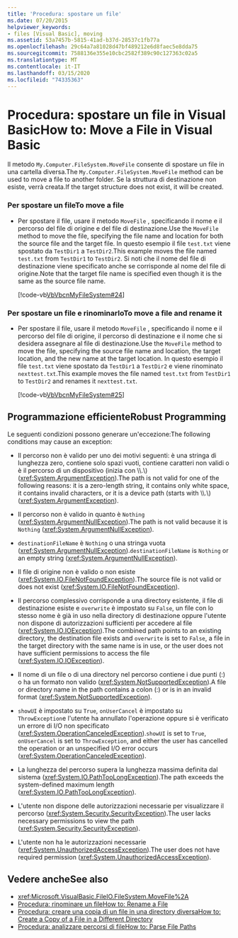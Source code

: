 ```yaml
---
title: 'Procedura: spostare un file'
ms.date: 07/20/2015
helpviewer_keywords:
- files [Visual Basic], moving
ms.assetid: 53a7457b-5815-41ad-b37d-28537c1fb77a
ms.openlocfilehash: 29c64a7a81028d47bf489212e6d8faec5e8dda75
ms.sourcegitcommit: 7588136e355e10cbc2582f389c90c127363c02a5
ms.translationtype: MT
ms.contentlocale: it-IT
ms.lasthandoff: 03/15/2020
ms.locfileid: "74335363"
---
```

# <a name="how-to-move-a-file-in-visual-basic"></a><span data-ttu-id="5aa37-102">Procedura: spostare un file in Visual Basic</span><span class="sxs-lookup"><span data-stu-id="5aa37-102">How to: Move a File in Visual Basic</span></span>

<span data-ttu-id="5aa37-103">Il metodo `My.Computer.FileSystem.MoveFile` consente di spostare un file in una cartella diversa.</span><span class="sxs-lookup"><span data-stu-id="5aa37-103">The `My.Computer.FileSystem.MoveFile` method can be used to move a file to another folder.</span></span> <span data-ttu-id="5aa37-104">Se la struttura di destinazione non esiste, verrà creata.</span><span class="sxs-lookup"><span data-stu-id="5aa37-104">If the target structure does not exist, it will be created.</span></span>  
  
### <a name="to-move-a-file"></a><span data-ttu-id="5aa37-105">Per spostare un file</span><span class="sxs-lookup"><span data-stu-id="5aa37-105">To move a file</span></span>  
  
- <span data-ttu-id="5aa37-106">Per spostare il file, usare il metodo `MoveFile` , specificando il nome e il percorso del file di origine e del file di destinazione.</span><span class="sxs-lookup"><span data-stu-id="5aa37-106">Use the `MoveFile` method to move the file, specifying the file name and location for both the source file and the target file.</span></span> <span data-ttu-id="5aa37-107">In questo esempio il file `test.txt` viene spostato da `TestDir1` a `TestDir2`.</span><span class="sxs-lookup"><span data-stu-id="5aa37-107">This example moves the file named `test.txt` from `TestDir1` to `TestDir2`.</span></span> <span data-ttu-id="5aa37-108">Si noti che il nome del file di destinazione viene specificato anche se corrisponde al nome del file di origine.</span><span class="sxs-lookup"><span data-stu-id="5aa37-108">Note that the target file name is specified even though it is the same as the source file name.</span></span>  
  
     [!code-vb[VbVbcnMyFileSystem#24](~/samples/snippets/visualbasic/VS_Snippets_VBCSharp/VbVbcnMyFileSystem/VB/Class1.vb#24)]  
  
### <a name="to-move-a-file-and-rename-it"></a><span data-ttu-id="5aa37-109">Per spostare un file e rinominarlo</span><span class="sxs-lookup"><span data-stu-id="5aa37-109">To move a file and rename it</span></span>  
  
- <span data-ttu-id="5aa37-110">Per spostare il file, usare il metodo `MoveFile` , specificando il nome e il percorso del file di origine, il percorso di destinazione e il nome che si desidera assegnare al file di destinazione.</span><span class="sxs-lookup"><span data-stu-id="5aa37-110">Use the `MoveFile` method to move the file, specifying the source file name and location, the target location, and the new name at the target location.</span></span> <span data-ttu-id="5aa37-111">In questo esempio il file `test.txt` viene spostato da `TestDir1` a `TestDir2` e viene rinominato `nexttest.txt`.</span><span class="sxs-lookup"><span data-stu-id="5aa37-111">This example moves the file named `test.txt` from `TestDir1` to `TestDir2` and renames it `nexttest.txt`.</span></span>  
  
     [!code-vb[VbVbcnMyFileSystem#25](~/samples/snippets/visualbasic/VS_Snippets_VBCSharp/VbVbcnMyFileSystem/VB/Class1.vb#25)]  
  
## <a name="robust-programming"></a><span data-ttu-id="5aa37-112">Programmazione efficiente</span><span class="sxs-lookup"><span data-stu-id="5aa37-112">Robust Programming</span></span>  

 <span data-ttu-id="5aa37-113">Le seguenti condizioni possono generare un'eccezione:</span><span class="sxs-lookup"><span data-stu-id="5aa37-113">The following conditions may cause an exception:</span></span>  
  
- <span data-ttu-id="5aa37-114">Il percorso non è valido per uno dei motivi seguenti: è una stringa di lunghezza zero, contiene solo spazi vuoti, contiene caratteri non validi o è il percorso di un dispositivo (inizia con \\\\.\\) (<xref:System.ArgumentException>).</span><span class="sxs-lookup"><span data-stu-id="5aa37-114">The path is not valid for one of the following reasons: it is a zero-length string, it contains only white space, it contains invalid characters, or it is a device path (starts with \\\\.\\) (<xref:System.ArgumentException>).</span></span>  
  
- <span data-ttu-id="5aa37-115">Il percorso non è valido in quanto è `Nothing` (<xref:System.ArgumentNullException>).</span><span class="sxs-lookup"><span data-stu-id="5aa37-115">The path is not valid because it is `Nothing` (<xref:System.ArgumentNullException>).</span></span>  
  
- <span data-ttu-id="5aa37-116">`destinationFileName` è `Nothing` o una stringa vuota (<xref:System.ArgumentNullException>).</span><span class="sxs-lookup"><span data-stu-id="5aa37-116">`destinationFileName` is `Nothing` or an empty string (<xref:System.ArgumentNullException>).</span></span>  
  
- <span data-ttu-id="5aa37-117">Il file di origine non è valido o non esiste (<xref:System.IO.FileNotFoundException>).</span><span class="sxs-lookup"><span data-stu-id="5aa37-117">The source file is not valid or does not exist (<xref:System.IO.FileNotFoundException>).</span></span>  
  
- <span data-ttu-id="5aa37-118">Il percorso complessivo corrisponde a una directory esistente, il file di destinazione esiste e `overwrite` è impostato su `False`, un file con lo stesso nome è già in uso nella directory di destinazione oppure l'utente non dispone di autorizzazioni sufficienti per accedere al file (<xref:System.IO.IOException>).</span><span class="sxs-lookup"><span data-stu-id="5aa37-118">The combined path points to an existing directory, the destination file exists and `overwrite` is set to `False`, a file in the target directory with the same name is in use, or the user does not have sufficient permissions to access the file (<xref:System.IO.IOException>).</span></span>  
  
- <span data-ttu-id="5aa37-119">Il nome di un file o di una directory nel percorso contiene i due punti (:) o ha un formato non valido (<xref:System.NotSupportedException>).</span><span class="sxs-lookup"><span data-stu-id="5aa37-119">A file or directory name in the path contains a colon (:) or is in an invalid format (<xref:System.NotSupportedException>).</span></span>  
  
- <span data-ttu-id="5aa37-120">`showUI` è impostato su `True`, `onUserCancel` è impostato su `ThrowException`e l'utente ha annullato l'operazione oppure si è verificato un errore di I/O non specificato (<xref:System.OperationCanceledException>).</span><span class="sxs-lookup"><span data-stu-id="5aa37-120">`showUI` is set to `True`, `onUserCancel` is set to `ThrowException`, and either the user has cancelled the operation or an unspecified I/O error occurs (<xref:System.OperationCanceledException>).</span></span>  
  
- <span data-ttu-id="5aa37-121">La lunghezza del percorso supera la lunghezza massima definita dal sistema (<xref:System.IO.PathTooLongException>).</span><span class="sxs-lookup"><span data-stu-id="5aa37-121">The path exceeds the system-defined maximum length (<xref:System.IO.PathTooLongException>).</span></span>  
  
- <span data-ttu-id="5aa37-122">L'utente non dispone delle autorizzazioni necessarie per visualizzare il percorso (<xref:System.Security.SecurityException>).</span><span class="sxs-lookup"><span data-stu-id="5aa37-122">The user lacks necessary permissions to view the path (<xref:System.Security.SecurityException>).</span></span>  
  
- <span data-ttu-id="5aa37-123">L'utente non ha le autorizzazioni necessarie (<xref:System.UnauthorizedAccessException>).</span><span class="sxs-lookup"><span data-stu-id="5aa37-123">The user does not have required permission (<xref:System.UnauthorizedAccessException>).</span></span>  
  
## <a name="see-also"></a><span data-ttu-id="5aa37-124">Vedere anche</span><span class="sxs-lookup"><span data-stu-id="5aa37-124">See also</span></span>

- <xref:Microsoft.VisualBasic.FileIO.FileSystem.MoveFile%2A>
- [<span data-ttu-id="5aa37-125">Procedura: rinominare un file</span><span class="sxs-lookup"><span data-stu-id="5aa37-125">How to: Rename a File</span></span>](../../../../visual-basic/developing-apps/programming/drives-directories-files/how-to-rename-a-file.md)
- [<span data-ttu-id="5aa37-126">Procedura: creare una copia di un file in una directory diversa</span><span class="sxs-lookup"><span data-stu-id="5aa37-126">How to: Create a Copy of a File in a Different Directory</span></span>](../../../../visual-basic/developing-apps/programming/drives-directories-files/how-to-create-a-copy-of-a-file-in-a-different-directory.md)
- [<span data-ttu-id="5aa37-127">Procedura: analizzare percorsi di file</span><span class="sxs-lookup"><span data-stu-id="5aa37-127">How to: Parse File Paths</span></span>](../../../../visual-basic/developing-apps/programming/drives-directories-files/how-to-parse-file-paths.md)
